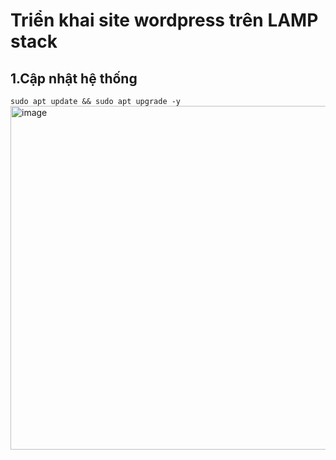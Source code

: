# Triển khai site wordpress trên LAMP stack
## 1.Cập nhật hệ thống
`sudo apt update && sudo apt upgrade -y`
<img src="https://github.com/user-attachments/assets/2a8281dd-8885-4751-856a-7ff5e4633bba" alt="image" width="550"/>

